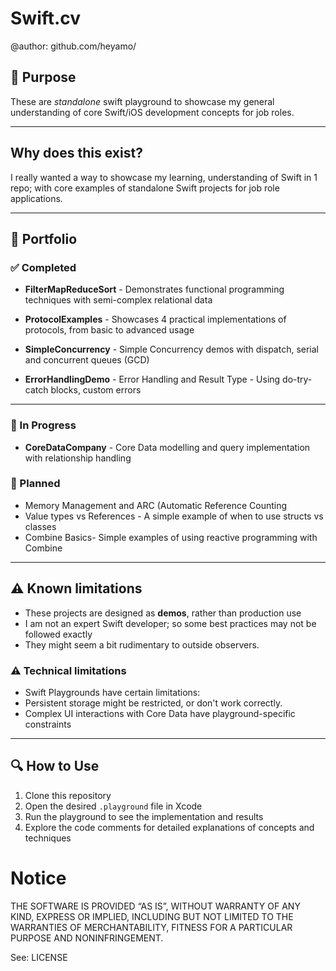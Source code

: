 # Swift.cv

@author: github.com/heyamo/


## 🎯 Purpose

These are *standalone* swift playground to showcase my general understanding of core Swift/iOS development concepts for job roles.

---

## Why does this exist?

I really wanted a way to showcase my learning, understanding of Swift in 1 repo; with core examples of standalone Swift projects for job role applications.

---

## 📂 Portfolio

### ✅ Completed

- **FilterMapReduceSort** - Demonstrates functional programming techniques with semi-complex relational data 

- **ProtocolExamples** - Showcases 4 practical implementations of protocols, from basic to advanced usage

- **SimpleConcurrency** -  Simple Concurrency demos with dispatch, serial and concurrent queues (GCD)

- **ErrorHandlingDemo** - Error Handling and Result Type - Using do-try-catch blocks, custom errors


---

### 📝 In Progress

- **CoreDataCompany** - Core Data modelling and query implementation with relationship handling


### 📝 Planned
- Memory Management and ARC (Automatic Reference Counting
- Value types vs References - A simple example of when to use structs vs classes
- Combine Basics- Simple examples of using reactive programming with Combine

<!--
~~- 📝 **Unit Testing** - Test-driven development with protocol-based mocks~~
~~- 📝 **REST API Integration** - Network layer implementation with mock responses~~
~~📝 **UIKit & Foundation** - Essential framework usage and patterns~~
~~📝 **SOLID Principles** - Practical application of software design principles~~
~~📝 **TCA & Reactive Programming** - The Composable Architecture and reactive patterns~~
-->

---

## ⚠️ Known limitations

- These projects are designed as **demos**, rather than production use
- I am not an expert Swift developer; so some best practices may not be followed exactly
- They might seem a bit rudimentary to outside observers.

### ⚠️ Technical limitations

- Swift Playgrounds have certain limitations:
- Persistent storage might be restricted, or don't work correctly.
- Complex UI interactions with Core Data have playground-specific constraints

---

## 🔍 How to Use

1. Clone this repository
2. Open the desired `.playground` file in Xcode
3. Run the playground to see the implementation and results
4. Explore the code comments for detailed explanations of concepts and techniques

# Notice

THE SOFTWARE IS PROVIDED “AS IS”, WITHOUT WARRANTY OF ANY KIND, EXPRESS OR IMPLIED, INCLUDING BUT NOT LIMITED TO THE WARRANTIES OF MERCHANTABILITY, FITNESS FOR A PARTICULAR PURPOSE AND NONINFRINGEMENT.

See: LICENSE




<!--
| Project | Skills | Description |
|------------------|------------------------|----------------|
| `CoreDataCompany.playground` | Core Data, Entity Relationships, CRUD, NSPredicate | Demonstrates semi-complex one-to-many and many-to-one Core Data relationships, including search and filtering. |
| `EnumDrivenState.playground` | Enums, State Management, Pattern Matching | Illustrates using enums to manage app state, a common approach in SwiftUI and MVVM projects. |
| `AsyncConcurrency.playground` | GCD, async/await, MainActor | Realistic examples of data fetching and updating using both legacy concurrency and Swift’s structured concurrency. |
| `CombineBasics.playground` | Combine, Publishers, Reactive Programming | Demonstrates basic Combine, `PassthroughSubject`, debouncing, filtering, and more. |
| `MVVMMock.playground` | SwiftUI, MVVM, Dependency Injection | Mini demo with testable ViewModels and MVVM separation of concerns using SwiftUI. |
| `UnitTestingSwift.playground` | XCTest, Mocks, Dependency Injection | Contains unit test examples for services and view models, showing dependency injection and mocking with protocols. |
| `Protocols.playground` | Protocols |Examples of basic and advanced protocol programming.|
-->
